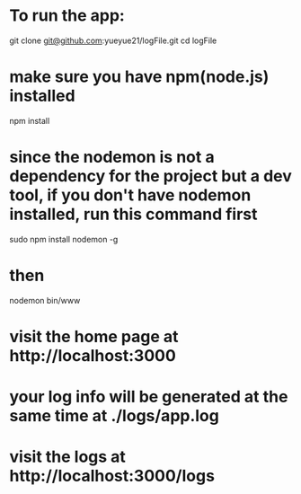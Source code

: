 # To run the app:

git clone git@github.com:yueyue21/logFile.git
cd logFile

# make sure you have npm(node.js) installed
npm install

# since the nodemon is not a dependency for the project but a dev tool, if you don't have nodemon installed, run this command first
sudo npm install nodemon -g
# then
nodemon bin/www

# visit the home page at http://localhost:3000
# your log info will be generated at the same time at ./logs/app.log
# visit the logs at http://localhost:3000/logs
